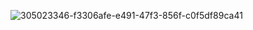 ![305023346-f3306afe-e491-47f3-856f-c0f5df89ca41](https://github.com/realA10001986/FC-DMX/assets/76924199/6df74f87-3f24-413c-9439-e7aedff2b6e7)
